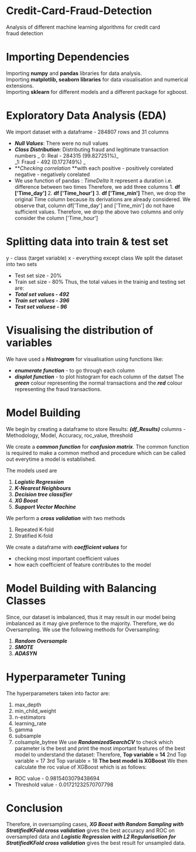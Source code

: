 # Credit-Card-Fraud-Detection
Analysis of different machine learning algorithms for credit card fraud detection

# Importing Dependencies 
Importing **numpy** and **pandas** libraries for data analysis.<br>
Importing **matplotlib, seaborn libraries** for data visualisation and numerical extensions.<br>
Importing **sklearn** for different models and a different package for xgboost.<br>

# Exploratory Data Analysis (EDA)
We import dataset with a dataframe - 284807 rows and 31 columns<br>
- **_Null Values_**: There were no null values 
- **_Class Distribution_**: Distributing fraud and legitimate transaction numbers
            _ 0: Real - 284315  (99.827251%)_ <br>
             _1: Fraud - 492    (0.172749%) _<br>
- **_Checking correlation_ **with each 
             positive - positively corelated 
             negative - negatively corelated
- We use function of pandas : _TimeDelta_
             It represent a duration i.e. difference between two times 
             Therefore, we add three columns 
                       1. **df ['Time_day']**
                       2. **df ['Time_hour']**
                       3. **df ['Time_min']**
              Then, we drop the original Time column because its derivations are already considered.
              We observe that, column df['Time_day'] and ['Time_min'] do not have sufficient values.
              Therefore, we drop the above two columns and only consider the column ['Time_hour']
       
# Splitting data into train & test set
y - class (target variable)
x - everything except class
We split the dataset into two sets
- Test set size - 20%
- Train set size - 80%
Thus, the total values in the trainig and testing set are:
- **_Total set values - 492_**
- **_Train set values - 396_**
- **_Test set valuese - 96_**

# Visualising the distribution of variables
We have used a **_Histrogram_** for visualisation using functions like:
- **_enumerate function_** - to go through each column
- **_displot function_** - to plot histogram for each column of the datset
The **_green_** colour representing the normal transactions and
the **_red_** colour representing the fraud transactions.

# Model Building
We begin by creating a dataframe to store Results: 
             **_(df_Results)_**
             columns - Methodology, Model, Accuracy, roc_value, threshold

We create a **_common function_** for **_confusion matrix_**.
The common function is required to make a common method and procedure which can be called out everytime a model is established.

The models used are
1. **_Logistic Regression_**
2. **_K-Nearest Neighbours_**
3. **_Decision tree classifier_**
4. **_XG Boost_**
5. **_Support Vector Machine_**
             
We perform a **_cross validation_** with two methods
1. Repeated K-fold
2. Stratified K-fold

We create a dataframe with **_coefficient values_** for 
- checking most important coefficient values
- how each coefficient of feature contributes to the model

# Model Building with Balancing Classes
Since, our dataset is imbalanced, thus it may result in our model being imbalanced as it may give prefernce to the majority.
Therefore, we do Oversampling.
We use the following methods for Oversampling:
1. **_Random Oversample_**
2. **_SMOTE_**
3. **_ADASYN_**
      
# Hyperparameter Tuning
The hyperparameters taken into factor are:
1. max_depth
2. min_child_weight
3. n-estimators
4. learning_rate
5. gamma
6. subsample
7. colsample_bytree
 We use **_RandomizedSearchCV_** to check which parameter is the best and print the most important features of the best model to understand the dataset:
 Therefore,  **Top variable = 14**
             2nd Top variable = 17
             3rd Top variable = 18
 **The best model is XGBoost**
 We then calculate the roc value of XGBoost which is as follows: 
- ROC value - 0.9815403079438694
- Threshold value - 0.01721232570707798
             
 # Conclusion
 Therefore, in oversampling cases, **_XG Boost with Random Sampling with StratifiedKFold cross validation_** gives the best accuracy and ROC on oversampled data
 and **_Logistic Regression with L2 Regularisation for StratifiedKFold cross validation_** gives the best result for unsampled data.


 
 
  






           
             
